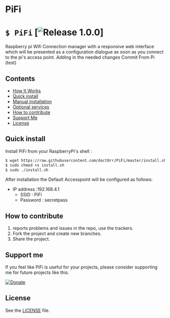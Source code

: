 # PiFi
# `$ PiFi` [![Release 1.0.0](https://img.shields.io/badge/Release-1.0.0-green.svg)]
Raspberry pi Wifi Connection manager with a responsive web interface which will be presented as a configuration dialogue as soon as you connect to the pi's access point.
Adding in the needed changes
Commit From Pi (test)
## Contents

 - [How It Works](#prerequisites)
 - [Quick install](#quick-install)
 - [Manual installation](#manual-installation)
 - [Optional services](#optional-services)
 - [How to contribute](#how-to-contribute)
 - [Support Me](#Support-me)
 - [License](#license)
 


## Quick install
Install PiFi from your RaspberryPi's shell :
```sh
$ wget https://raw.githubusercontent.com/doct0rr/PiFi/master/install.sh
$ sudo chmod +x install.sh
$ sudo ./install.sh
```

After installation the Default Accesspoint will be configured as follows:
* IP address :192.168.4.1
  * SSID       : PiFi
  * Password   : secretpass

## How to contribute

1. reports problems and issues in the repo, use the trackers.
2. Fork the project and create new branches.
3. Share the project.

## Support me
If you feel like PiFi is useful for your projects, please consider supporting me for future projects like this.

[![Donate](https://img.shields.io/badge/Donate-PayPal-green.svg)](https://paypal.me/noodlemonster)

## License
See the [LICENSE](./LICENSE) file.
